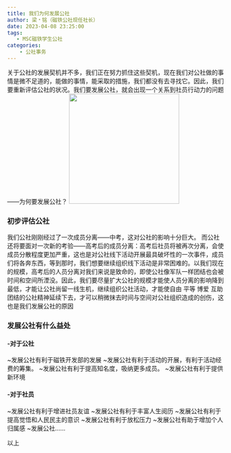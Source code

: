 ```yaml
---
title: 我们为何发展公社
author: 梁﹡铭（磁铁公社现任社长）
date: 2023-04-08 23:25:00
tags:
   - MSC磁铁学生公社
categories: 
    - 公社事务
---
```

关于公社的发展契机并不多，我们正在努力抓住这些契机，现在我们对公社做的事情是微不足道的，能做的事情，能采取的措施，我们都没有去寻找它。因此，我们要重新评估公社的状况。我们要发展公社，就会出现一个关系到社员行动力的问题——为何要发展公社？
<img src="https://cdn.staticaly.com/gh/AOME-C/wwwRes/main/index.files/MSC.png" width=256 height=256 />
### 初步评估公社
我们公社刚刚经过了一次成员分离——中考，这对公社的影响十分巨大。
而公社还将要面对一次新的考验——高考后的成员分离：高考后社员将被再次分离，会使成员分散程度更加严重，这也是对公社线下活动开展最具破坏性的一次事件，成员们将各奔东西，等到那时，我们想要继续组织线下活动是非常困难的。以我们现在的规模，高考后的人员分离对我们来说是致命的，即使公社像军队一样团结也会被时间和空间所湮没。因此，我们要尽量扩大公社的规模才能使人员分离的影响降到最低，才能让公社尚留一线生机，继续组织公社活动，才能使自由 平等 博爱 互助 团结的公社精神延续下去，才可以稍微抹去时间与空间对公社组织造成的创伤，这也是我们发展公社的原因
### 发展公社有什么益处
#### -对于公社
~发展公社有利于磁铁开发部的发展
~发展公社有利于活动的开展，有利于活动经费的筹集。
~发展公社有利于提高知名度，吸纳更多成员。
~发展公社有利于提供新环境
#### -对于社员
~发展公社有利于增进社员友谊
~发展公社有利于丰富人生阅历
~发展公社有利于提高觉悟和人民民主的意识
~发展公社有利于放松压力
~发展公社有助于增加个人归属感
~发展公社......

以上
